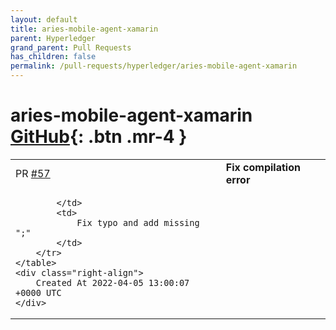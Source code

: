 ```yaml
---
layout: default
title: aries-mobile-agent-xamarin
parent: Hyperledger
grand_parent: Pull Requests
has_children: false
permalink: /pull-requests/hyperledger/aries-mobile-agent-xamarin
---
```


# aries-mobile-agent-xamarin <span class="fs-3 right-align">[GitHub](https://github.com/hyperledger/aries-mobile-agent-xamarin){: .btn .mr-4 }</span>


<div>
    <table>
        <tr>
            <td>
                PR <a href="https://github.com/hyperledger/aries-mobile-agent-xamarin/pull/57" class=".btn">#57</a>
            </td>
            <td>
                <b>
                    Fix compilation error
                </b>
            </td>
        </tr>
        <tr>
            <td>
                
            </td>
            <td>
                Fix typo and add missing ";"
            </td>
        </tr>
    </table>
    <div class="right-align">
        Created At 2022-04-05 13:00:07 +0000 UTC
    </div>
</div>

